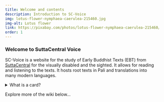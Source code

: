 ```yaml
---
title: Welcome and contents
description: Introduction to SC-Voice
img: lotus-flower-nymphaea-caerulea-215460.jpg
img-alt: Lotus flower
link: https://pixabay.com/photos/lotus-flower-nymphaea-caerulea-215460/
order: 1
---
```


### Welcome to SuttaCentral Voice

SC-Voice is a website for the study of Early Buddhist Texts (EBT) from [SuttaCentral](https://suttacentral.net) for the visually disabled and the sighted. It allows for reading and listening to the texts. It hosts root texts in Pali and translations into many modern languages.

<style>
summary:hover {
  cursor: pointer;
  color: rgb(var(--v-theme-link));
}
</style>
<details>
<summary>What is a card?</summary>
This is the "wiki card". 
The wiki card describes how to use this and other cards in 
SuttaCentral Voice. 
To open up the wiki card, just click the 
<a href="#/wiki/toc" class="scv-icon-btn v-btn v-btn--icon v-btn--round v-btn--router theme--dark v-size--default">
<span class="v-btn__content">
<span aria-hidden="true" class="v-icon notranslate theme--dark">
<svg xmlns="http://www.w3.org/2000/svg" viewBox="0 0 24 24" role="img" aria-hidden="true" class="v-icon__svg">
<path d="M10,20V14H14V20H19V12H22L12,3L2,12H5V20H10Z">
</path></svg></span></span></a> in the top left corner. 

You can also click the [home key](https://en.wikipedia.org/wiki/Home_key) on your keyboard. So we also call this card the "home card".

Find instructions on how to search the Wiki section [here](#/wiki/study/searchwiki).
</details>

Explore more of the wiki below...

